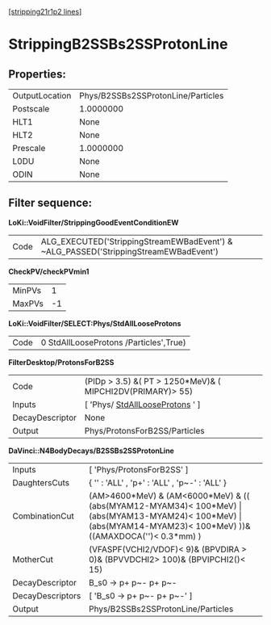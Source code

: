 [[stripping21r1p2 lines]](./stripping21r1p2-index)

# StrippingB2SSBs2SSProtonLine

## Properties:

|                |                                    |
|----------------|------------------------------------|
| OutputLocation | Phys/B2SSBs2SSProtonLine/Particles |
| Postscale      | 1.0000000                          |
| HLT1           | None                               |
| HLT2           | None                               |
| Prescale       | 1.0000000                          |
| L0DU           | None                               |
| ODIN           | None                               |

## Filter sequence:

**LoKi::VoidFilter/StrippingGoodEventConditionEW**

|      |                                                                                       |
|------|---------------------------------------------------------------------------------------|
| Code | ALG_EXECUTED('StrippingStreamEWBadEvent') & \~ALG_PASSED('StrippingStreamEWBadEvent') |

**CheckPV/checkPVmin1**

|        |     |
|--------|-----|
| MinPVs | 1   |
| MaxPVs | -1  |

**LoKi::VoidFilter/SELECT:Phys/StdAllLooseProtons**

|      |                                        |
|------|----------------------------------------|
| Code | 0 StdAllLooseProtons /Particles',True) |

**FilterDesktop/ProtonsForB2SS**

|                 |                                                                           |
|-----------------|---------------------------------------------------------------------------|
| Code            | (PIDp \> 3.5) &( PT \> 1250\*MeV)& ( MIPCHI2DV(PRIMARY)\> 55)             |
| Inputs          | [ 'Phys/ [StdAllLooseProtons](./stripping21r1p2-stdalllooseprotons) ' ] |
| DecayDescriptor | None                                                                      |
| Output          | Phys/ProtonsForB2SS/Particles                                             |

**DaVinci::N4BodyDecays/B2SSBs2SSProtonLine**

|                  |                                                                                                                                                                              |
|------------------|------------------------------------------------------------------------------------------------------------------------------------------------------------------------------|
| Inputs           | [ 'Phys/ProtonsForB2SS' ]                                                                                                                                                  |
| DaughtersCuts    | { '' : 'ALL' , 'p+' : 'ALL' , 'p\~-' : 'ALL' }                                                                                                                               |
| CombinationCut   | (AM\>4600\*MeV) & (AM\<6000\*MeV) & (( (abs(MYAM12-MYAM34)\< 100\*MeV) \| (abs(MYAM13-MYAM24)\< 100\*MeV) \| (abs(MYAM14-MYAM23)\< 100\*MeV) ))& ((AMAXDOCA('')\< 0.3\*mm) ) |
| MotherCut        | (VFASPF(VCHI2/VDOF)\< 9)& (BPVDIRA \> 0)& (BPVVDCHI2\> 100)& (BPVIPCHI2()\< 15)                                                                                              |
| DecayDescriptor  | B_s0 -\> p+ p\~- p+ p\~-                                                                                                                                                     |
| DecayDescriptors | [ 'B_s0 -\> p+ p\~- p+ p\~-' ]                                                                                                                                             |
| Output           | Phys/B2SSBs2SSProtonLine/Particles                                                                                                                                           |
